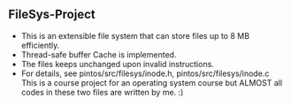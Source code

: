 ## FileSys-Project
* This is an extensible file system that can store files up to 8 MB efficiently.
* Thread-safe buffer Cache is implemented.
* The files keeps unchanged upon invalid instructions.
* For details, see pintos/src/filesys/inode.h, pintos/src/filesys/inode.c<br>
This is a course project for an operating system course but ALMOST all codes in these two files are written by me. :) 
